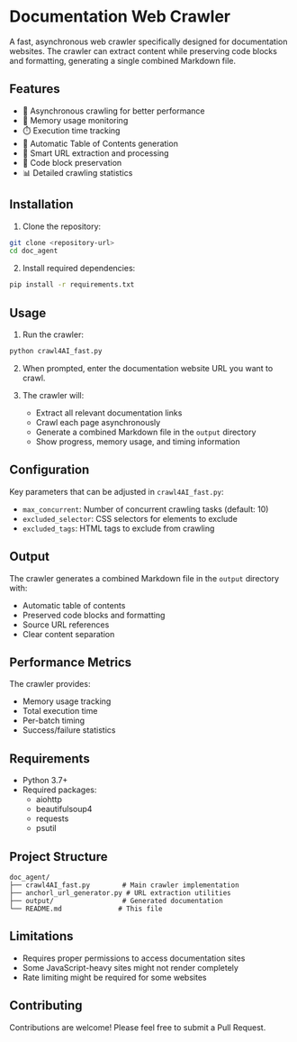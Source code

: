 # Documentation Web Crawler

A fast, asynchronous web crawler specifically designed for documentation websites. The crawler can extract content while preserving code blocks and formatting, generating a single combined Markdown file.

## Features

- 🚀 Asynchronous crawling for better performance
- 💾 Memory usage monitoring
- ⏱️ Execution time tracking
- 📘 Automatic Table of Contents generation
- 🔗 Smart URL extraction and processing
- 🎨 Code block preservation
- 📊 Detailed crawling statistics

## Installation

1. Clone the repository:
```bash
git clone <repository-url>
cd doc_agent
```

2. Install required dependencies:
```bash
pip install -r requirements.txt
```

## Usage

1. Run the crawler:
```bash
python crawl4AI_fast.py
```

2. When prompted, enter the documentation website URL you want to crawl.

3. The crawler will:
   - Extract all relevant documentation links
   - Crawl each page asynchronously
   - Generate a combined Markdown file in the `output` directory
   - Show progress, memory usage, and timing information

## Configuration

Key parameters that can be adjusted in `crawl4AI_fast.py`:

- `max_concurrent`: Number of concurrent crawling tasks (default: 10)
- `excluded_selector`: CSS selectors for elements to exclude
- `excluded_tags`: HTML tags to exclude from crawling

## Output

The crawler generates a combined Markdown file in the `output` directory with:
- Automatic table of contents
- Preserved code blocks and formatting
- Source URL references
- Clear content separation

## Performance Metrics

The crawler provides:
- Memory usage tracking
- Total execution time
- Per-batch timing
- Success/failure statistics

## Requirements

- Python 3.7+
- Required packages:
  - aiohttp
  - beautifulsoup4
  - requests
  - psutil

## Project Structure

```
doc_agent/
├── crawl4AI_fast.py        # Main crawler implementation
├── anchorl_url_generator.py # URL extraction utilities
├── output/                 # Generated documentation
└── README.md              # This file
```

## Limitations

- Requires proper permissions to access documentation sites
- Some JavaScript-heavy sites might not render completely
- Rate limiting might be required for some websites

## Contributing

Contributions are welcome! Please feel free to submit a Pull Request.
